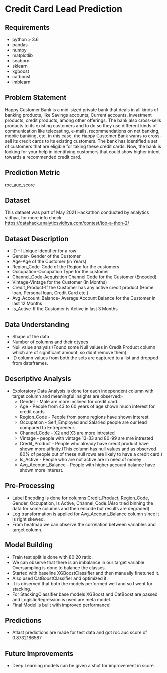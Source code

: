# Credit Card Lead Prediction

## Requirements
- python > 3.6
- pandas
- numpy
- matplotlib
- seaborn
- sklearn
- xgboost
- catboost  
- imblearn

## Problem Statement
  Happy Customer Bank is a mid-sized private bank that deals in all kinds of banking products, like Savings accounts, Current accounts, investment products, credit products,   among other offerings.
  The bank also cross-sells products to its existing customers and to do so they use different kinds of communication like telecasting, e-mails, recommendations on net         banking, mobile banking, etc.
  In this case, the Happy Customer Bank wants to cross-sell its credit cards to its existing customers. The bank has identified a set of customers that are eligible for         taking these credit cards.
  Now, the bank is looking for your help in identifying customers that could show higher intent towards a recommended credit card.
  
## Prediction Metric
  roc_auc_score

## Dataset

  This dataset was part of May 2021 Hackathon conducted by analytics vidhya, for more info check: https://datahack.analyticsvidhya.com/contest/job-a-thon-2/

## Dataset Description
  * ID - IUnique Identifier for a row
  * Gender- Gender of the Customer
  * Age-Age of the Customer (in Years)
  * Region_Code-Code of the Region for the customers
  * Occupation-Occupation Type for the customer
  * Channel_Code-Acquisition Channel Code for the Customer (Encoded)
  * Vintage-Vintage for the Customer (In Months)
  * Credit_Product-If the Customer has any active credit product (Home loan, Personal loan, Credit Card etc.)
  * Avg_Account_Balance- Average Account Balance for the Customer in last 12 Months
  * Is_Active-If the Customer is Active in last 3 Months

## Data Understanding
  * Shape of the data
  * Number of columns and their dtypes
  * Null value analysis (Found some Null values in Credit Product column which are of significant amount, so didnt remove them)
  * ID column values from both the sets are captured to a list and dropped from dataframes.

## Descriptive Analysis
- Exploratory Data Analysis is done for each independent column with target column and meaningful insights are observed>
  * Gender - Male are more inclined for credit card.
  * Age - People from 43 to 60 years of age shown much interest for credit cards.
  * Region_Code - People from some regions have shown interest.
  * Occupation - Self_Employed and Salaried people are our lead compared to Entrepreneur.
  * Channel_Code - X2 and X3 are more intrested
  * Vintage - people with vintage 13-33 and 80-99 are mre intrested
  * Credit_Product - People who already have credit product have shown more affinity.(This column has null values and as observed 80% of people out of these null rows are                            likely to have a credit card.)
  * Is_Active - People who are not active are in need of money
  * Avg_Account_Balance - People with higher account balance have shown more interest.

## Pre-Processing
  * Label Encoding is done for columns Credit_Product, Region_Code, Gender, Occupation, Is Active, Channel_Code.(Also tried binning the data for some columns and then encode     but results are degraded)
  * Log transformation is applied for Avg_Account_Balance column since it is right skewed.
  * From heatmap we can observe the correlation between variables and target column.

## Model Building
  * Train test split is done with 80:20 ratio.
  * We can observe that there is an imbalance in our target variable. Oversampling is done to balance the classes.
  * Started with baseline XGBoostClassifier and then manually finetuned it.
  * Also used CatBoostClassifier and optimized it.
  * It is observed that both the models performed well and so I went for stacking.
  * For StackingClassifier base models XGBoost and CatBoost are passed and LogisticRegression is used are meta model.
  * Final Model is built with improved performance!

## Predictions
  * Atlast predictions are made for test data and got roc auc score of 0.8732186587

## Future Improvements
  * Deep Learning models can be given a shot for improvement in score.
